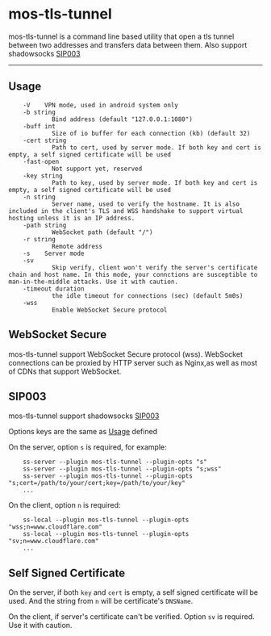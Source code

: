 # mos-tls-tunnel

mos-tls-tunnel is a command line based utility that open a tls tunnel between two addresses and transfers data between them. Also support shadowsocks [SIP003](https://shadowsocks.org/en/spec/Plugin.html)

---

## Usage

        -V    VPN mode, used in android system only
        -b string
                Bind address (default "127.0.0.1:1080")
        -buff int
                Size of io buffer for each connection (kb) (default 32)
        -cert string
                Path to cert, used by server mode. If both key and cert is empty, a self signed certificate will be used
        -fast-open
                Not support yet, reserved
        -key string
                Path to key, used by server mode. If both key and cert is empty, a self signed certificate will be used
        -n string
                Server name, used to verify the hostname. It is also included in the client's TLS and WSS handshake to support virtual hosting unless it is an IP address.
        -path string
                WebSocket path (default "/")
        -r string
                Remote address
        -s    Server mode
        -sv
                Skip verify, client won't verify the server's certificate chain and host name. In this mode, your connctions are susceptible to man-in-the-middle attacks. Use it with caution.
        -timeout duration
                the idle timeout for connections (sec) (default 5m0s)
        -wss
                Enable WebSocket Secure protocol

## WebSocket Secure

mos-tls-tunnel support WebSocket Secure protocol (wss). WebSocket connections can be proxied by HTTP server such as Nginx,as well as most of CDNs that support WebSocket.

## SIP003

mos-tls-tunnel support shadowsocks [SIP003](https://shadowsocks.org/en/spec/Plugin.html)

Options keys are the same as [Usage](#usage) defined

On the server, option `s` is required, for example:

        ss-server --plugin mos-tls-tunnel --plugin-opts "s"
        ss-server --plugin mos-tls-tunnel --plugin-opts "s;wss"
        ss-server --plugin mos-tls-tunnel --plugin-opts "s;cert=/path/to/your/cert;key=/path/to/your/key"
        ...

On the client, option `n` is required:

        ss-local --plugin mos-tls-tunnel --plugin-opts "wss;n=www.cloudflare.com"
        ss-local --plugin mos-tls-tunnel --plugin-opts "sv;n=www.cloudflare.com"
        ...

## Self Signed Certificate

On the server, if both `key` and `cert` is empty, a self signed certificate will be used. And the string from `n` will be certificate's `DNSName`. 

On the client, if server's certificate can't be verified. Option `sv` is required. Use it with caution.